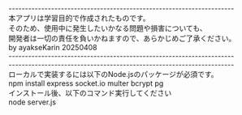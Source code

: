 ---------------------------------------------------------------------<br>
本アプリは学習目的で作成されたものです。
<br>
そのため、使用中に発生したいかなる問題や損害についても、<br>
開発者は一切の責任を負いかねますので、あらかじめご了承ください。<br>
by ayakseKarin 20250408<br>
---------------------------------------------------------------------<br>
---------------------------------------------------------------------<br>
ローカルで実装するには以下のNode.jsのパッケージが必須です。<br>
npm install express socket.io multer bcrypt pg<br>
インストール後、以下のコマンド実行してください<br>
node server.js<br>
